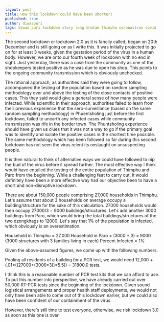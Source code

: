 ```yaml
---
layout: post
title: How this lockdown could have been shorter!
published: true
author: diwaspuri
tags: diwas puri lockdown story long bhutan thimphu coronavirus covid
---
```



The second lockdown or lockdown 2.0 as it is fancily called, began on 20th December and is still going on as I write this. It was initially projected to go on for at least 3 weeks, given the gestation period of the virus in a human body. However, we are onto our fourth week of lockdown with no end in sight. Just yesterday, there was a case from the community as one of the shopkeepers tested positive as he was due to open his shop. This points to the ongoing community transmission which is obviously unchecked. 

The rational approach, as authorities said they were going to follow, accompanied the testing of the population based on random sampling methodology over and above the testing of the close contacts of positive cases. This they said would give a general sense of how many people were infected. While scientific in their approach, authorities failed to learn from their previous experience that the sero-surveillance (based on the same random sampling methodology) in Phuentsholing just before the first lockdown, failed to unearth any infected cases while community transmission was rife in the border town. The Phuntsholing experience should have given us clues that it was not a way to go if the primary goal was to identify and isolate the positive cases in the shortest time possible. The same methodology which has been followed so far during this second lockdown has not seen the virus relent its onslaught on unsuspecting people. 

It is then natural to think of alternative ways we could have followed to nip the bud of the virus before it spread further. The most effective way I think would have entailed the testing of the entire population of Thimphu and Paro from the beginning. While a challenging feat to carry out, it would definitely have been a more effective way had our objective been to have a short and non-disruptive lockdown.

There are about 150,000 people comprising 27,000 households in Thimphu. Let's assume that about 3 households on average occupy a building/structure for the sake of this calculation. 27000 households would then occupy 27000/3 = 9000 buildings/structures. Let's add another 3000 buildings from Paro, which would bring the total buildings/structures of the two dzongkhags to 12000. Let's say that 1% of the population is infected, which obviously is an overestimation.

Household in Thimphu = 27,000
Household in Paro = (3000 * 3) = 9000 (3000 structures with 3 families living in each)
Percent Infected = 1%

Given the above-assumed figures, we come up with the following numbers.

Pooling all residents of a building for a PCR test, we would need 12,000 + (.01*((27000+(3000*3))*5.5)) = 31800.0 tests.

I think this is a reasonable number of PCR test kits that we can afford to use. To put this number into perspective, we have already carried out over 50,000 RT-PCR tests since the beginning of the lockdown. Given sound logistical arrangements and proper health staff deployments, we would not only have been able to come out of this lockdown earlier, but we could also have been confident of our containment of the virus.

However, there's still time to test everyone, otherwise, we risk lockdown 3.0 as soon as this one is over.
